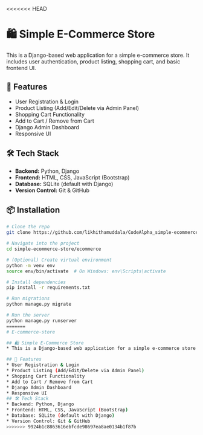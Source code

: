 <<<<<<< HEAD
# 🛍️ Simple E-Commerce Store

This is a Django-based web application for a simple e-commerce store. It includes user authentication, product listing, shopping cart, and basic frontend UI.

## 🚀 Features

- User Registration & Login
- Product Listing (Add/Edit/Delete via Admin Panel)
- Shopping Cart Functionality
- Add to Cart / Remove from Cart
- Django Admin Dashboard
- Responsive UI

## 🛠️ Tech Stack

- **Backend:** Python, Django
- **Frontend:** HTML, CSS, JavaScript (Bootstrap)
- **Database:** SQLite (default with Django)
- **Version Control:** Git & GitHub

## 📦 Installation

```bash
# Clone the repo
git clone https://github.com/likhithamuddala/CodeAlpha_simple-ecommerce-store.git

# Navigate into the project
cd simple-ecommerce-store/ecommerce

# (Optional) Create virtual environment
python -m venv env
source env/bin/activate  # On Windows: env\Scripts\activate

# Install dependencies
pip install -r requirements.txt

# Run migrations
python manage.py migrate

# Run the server
python manage.py runserver
=======
# E-commerce-store

## 🛍️ Simple E-Commerce Store
* This is a Django-based web application for a simple e-commerce store. It includes user authentication, product listing, shopping cart, and basic frontend UI.

## 🚀 Features
* User Registration & Login
* Product Listing (Add/Edit/Delete via Admin Panel)
* Shopping Cart Functionality
* Add to Cart / Remove from Cart
* Django Admin Dashboard
* Responsive UI
## 🛠️ Tech Stack
* Backend: Python, Django
* Frontend: HTML, CSS, JavaScript (Bootstrap)
* Database: SQLite (default with Django)
* Version Control: Git & GitHub
>>>>>>> 9924b1c8863616ebfcde98697ea8ae0134b1f87b
